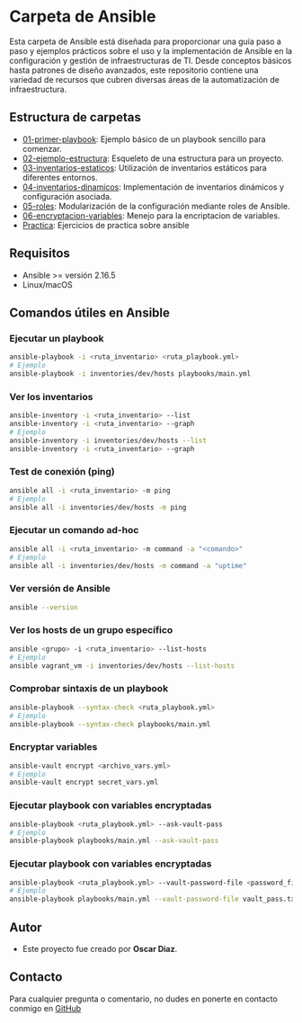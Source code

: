 
# Carpeta de Ansible

Esta carpeta de Ansible está diseñada para proporcionar una guía paso a paso y ejemplos prácticos sobre el uso y la implementación de Ansible en la configuración y gestión de infraestructuras de TI. Desde conceptos básicos hasta patrones de diseño avanzados, este repositorio contiene una variedad de recursos que cubren diversas áreas de la automatización de infraestructura.

## Estructura de carpetas

- [01-primer-playbook](./01-primer-playbook/): Ejemplo básico de un playbook sencillo para comenzar.
- [02-ejemplo-estructura](./02-ejemplo-estructura/): Esqueleto de una estructura para un proyecto.
- [03-inventarios-estaticos](./03-inventarios-estaticos/): Utilización de inventarios estáticos para diferentes entornos.
- [04-inventarios-dinamicos](./04-inventarios-dinamicos/): Implementación de inventarios dinámicos y configuración asociada.
- [05-roles](./05-roles/): Modularización de la configuración mediante roles de Ansible.
- [06-encryptacion-variables](./06-encryptacion-variables/): Menejo para la encriptacion de variables.
- [Practica](./practica/): Ejercicios de practica sobre ansible

## Requisitos

- Ansible >= versión 2.16.5
- Linux/macOS

## Comandos útiles en Ansible

### Ejecutar un playbook

```bash
ansible-playbook -i <ruta_inventario> <ruta_playbook.yml>
# Ejemplo
ansible-playbook -i inventories/dev/hosts playbooks/main.yml
```

### Ver los inventarios

```bash
ansible-inventory -i <ruta_inventario> --list
ansible-inventory -i <ruta_inventario> --graph
# Ejemplo
ansible-inventory -i inventories/dev/hosts --list
ansible-inventory -i <ruta_inventario> --graph
```

### Test de conexión (ping)

```bash
ansible all -i <ruta_inventario> -m ping
# Ejemplo
ansible all -i inventories/dev/hosts -m ping
```

### Ejecutar un comando ad-hoc

```bash
ansible all -i <ruta_inventario> -m command -a "<comando>"
# Ejemplo
ansible all -i inventories/dev/hosts -m command -a "uptime"
```

### Ver versión de Ansible

```bash
ansible --version
```

### Ver los hosts de un grupo específico

```bash
ansible <grupo> -i <ruta_inventario> --list-hosts
# Ejemplo
ansible vagrant_vm -i inventories/dev/hosts --list-hosts
```

### Comprobar sintaxis de un playbook

```bash
ansible-playbook --syntax-check <ruta_playbook.yml>
# Ejemplo
ansible-playbook --syntax-check playbooks/main.yml
```

### Encryptar variables

```bash
ansible-vault encrypt <archivo_vars.yml>
# Ejemplo
ansible-vault encrypt secret_vars.yml
```
### Ejecutar playbook con variables encryptadas

```bash
ansible-playbook <ruta_playbook.yml> --ask-vault-pass
# Ejemplo
ansible-playbook playbooks/main.yml --ask-vault-pass
```

### Ejecutar playbook con variables encryptadas

```bash
ansible-playbook <ruta_playbook.yml> --vault-password-file <password_file>
# Ejemplo
ansible-playbook playbooks/main.yml --vault-password-file vault_pass.txt
```

## Autor

- Este proyecto fue creado por **Oscar Diaz**.

## Contacto

Para cualquier pregunta o comentario, no dudes en ponerte en contacto conmigo en [GitHub](https://github.com/oscarock17)
